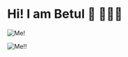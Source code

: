 # Hi! I am Betul 👋 👩🏾‍💻

![Me!](C:\Users\Lenovo\Downloads\image.png)



![Me!!](https://github.com/Bettysbook/BetulBayraktar/assets/109543973/4bba618a-7882-4e60-970a-619806cd2abe)
